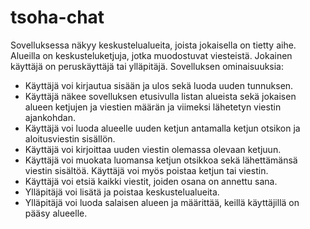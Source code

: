 # tsoha-chat
Sovelluksessa näkyy keskustelualueita, joista jokaisella on tietty aihe. Alueilla on keskusteluketjuja, jotka muodostuvat viesteistä. Jokainen käyttäjä on peruskäyttäjä tai ylläpitäjä.
Sovelluksen ominaisuuksia:

-  Käyttäjä voi kirjautua sisään ja ulos sekä luoda uuden tunnuksen.
-  Käyttäjä näkee sovelluksen etusivulla listan alueista sekä jokaisen alueen ketjujen ja viestien määrän ja viimeksi lähetetyn viestin ajankohdan.
-  Käyttäjä voi luoda alueelle uuden ketjun antamalla ketjun otsikon ja aloitusviestin sisällön.
-  Käyttäjä voi kirjoittaa uuden viestin olemassa olevaan ketjuun.
-  Käyttäjä voi muokata luomansa ketjun otsikkoa sekä lähettämänsä viestin sisältöä. Käyttäjä voi myös poistaa ketjun tai viestin.
-  Käyttäjä voi etsiä kaikki viestit, joiden osana on annettu sana.
-  Ylläpitäjä voi lisätä ja poistaa keskustelualueita.
-  Ylläpitäjä voi luoda salaisen alueen ja määrittää, keillä käyttäjillä on pääsy alueelle.
